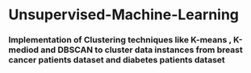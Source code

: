 # Unsupervised-Machine-Learning

### Implementation of Clustering techniques like K-means , K-mediod and DBSCAN to cluster data instances from breast cancer patients dataset and diabetes patients dataset
